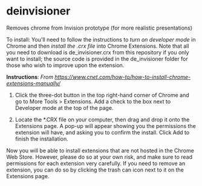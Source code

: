 # deinvisioner
Removes chrome from Invision prototype (for more realistic presentations)

To install: You'll need to follow the instructions to *turn on developer mode* in Chrome and then *install the .crx file* into Chrome Extensions.  Note that all you need to download is de_invisioner.crx from this repository if you only want to install; the source code is provided in the de_invisioner folder for those who wish to improve upon the extension.

**Instructions**:
*From https://www.cnet.com/how-to/how-to-install-chrome-extensions-manually/*

1. Click the three-dot button in the top right-hand corner of Chrome and go to More Tools > Extensions. Add a check to the box next to Developer mode at the top of the page.

1. Locate the *.CRX file on your computer, then drag and drop it onto the Extensions page. A pop-up will appear showing you the permissions the extension will have, and asking you to confirm the install. Click Add to finish the installation.

Now you will be able to install extensions that are not hosted in the Chrome Web Store. However, please do so at your own risk, and make sure to read permissions for each extension very carefully. If you need to remove an extension, you can do so by clicking the trash can icon next to it on the Extensions page.


